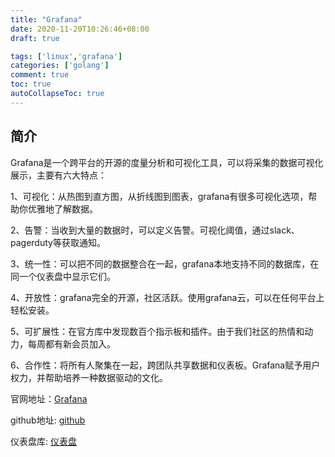 ```yaml
---
title: "Grafana"
date: 2020-11-20T10:26:46+08:00
draft: true

tags: ['linux','grafana']
categories: ['golang']
comment: true
toc: true
autoCollapseToc: true
---
```




## 简介

Grafana是一个跨平台的开源的度量分析和可视化工具，可以将采集的数据可视化展示，主要有六大特点：

1、可视化：从热图到直方图，从折线图到图表，grafana有很多可视化选项，帮助你优雅地了解数据。

2、告警：当收到大量的数据时，可以定义告警。可视化阈值，通过slack、pagerduty等获取通知。

3、统一性：可以把不同的数据整合在一起，grafana本地支持不同的数据库，在同一个仪表盘中显示它们。

4、开放性：grafana完全的开源，社区活跃。使用grafana云，可以在任何平台上轻松安装。

5、可扩展性：在官方库中发现数百个指示板和插件。由于我们社区的热情和动力，每周都有新会员加入。

6、合作性：将所有人聚集在一起，跨团队共享数据和仪表板。Grafana赋予用户权力，并帮助培养一种数据驱动的文化。

官网地址：[Grafana](https://grafana.com/)

github地址: [github](https://github.com/grafana/grafana)

仪表盘库: [仪表盘](https://grafana.com/docs/)

